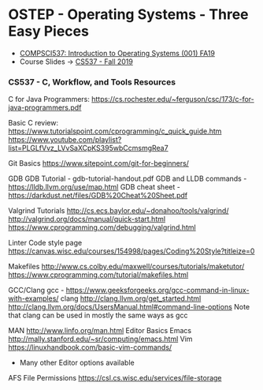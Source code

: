 # OSTEP - Operating Systems - Three Easy Pieces

* [COMPSCI537: Introduction to Operating Systems (001) FA19](https://canvas.wisc.edu/courses/154998)
* Course Slides -> [CS537 - Fall 2019 ](https://canvas.wisc.edu/courses/154998/files/folder/Slides)

### CS537 - C, Workflow, and Tools Resources
C for Java Programmers:
https://cs.rochester.edu/~ferguson/csc/173/c-for-java-programmers.pdf

Basic C review:
https://www.tutorialspoint.com/cprogramming/c_quick_guide.htm
https://www.youtube.com/playlist?list=PLGLfVvz_LVvSaXCpKS395wbCcmsmgRea7

Git Basics
https://www.sitepoint.com/git-for-beginners/

GDB 
GDB Tutorial - gdb-tutorial-handout.pdf
GDB and LLDB commands - https://lldb.llvm.org/use/map.html
GDB cheat sheet - https://darkdust.net/files/GDB%20Cheat%20Sheet.pdf

Valgrind Tutorials
http://cs.ecs.baylor.edu/~donahoo/tools/valgrind/
http://valgrind.org/docs/manual/quick-start.html
https://www.cprogramming.com/debugging/valgrind.html

Linter 
Code style page 
https://canvas.wisc.edu/courses/154998/pages/Coding%20Style?titleize=0

Makefiles 
http://www.cs.colby.edu/maxwell/courses/tutorials/maketutor/
https://www.cprogramming.com/tutorial/makefiles.html

GCC/Clang 
gcc - https://www.geeksforgeeks.org/gcc-command-in-linux-with-examples/
clang 
http://clang.llvm.org/get_started.html
http://clang.llvm.org/docs/UsersManual.html#command-line-options
Note that clang can be used in mostly the same ways as gcc

MAN
http://www.linfo.org/man.html
Editor Basics
Emacs
http://mally.stanford.edu/~sr/computing/emacs.html
Vim
https://linuxhandbook.com/basic-vim-commands/

* Many other Editor options available 

AFS File Permissions
https://csl.cs.wisc.edu/services/file-storage



